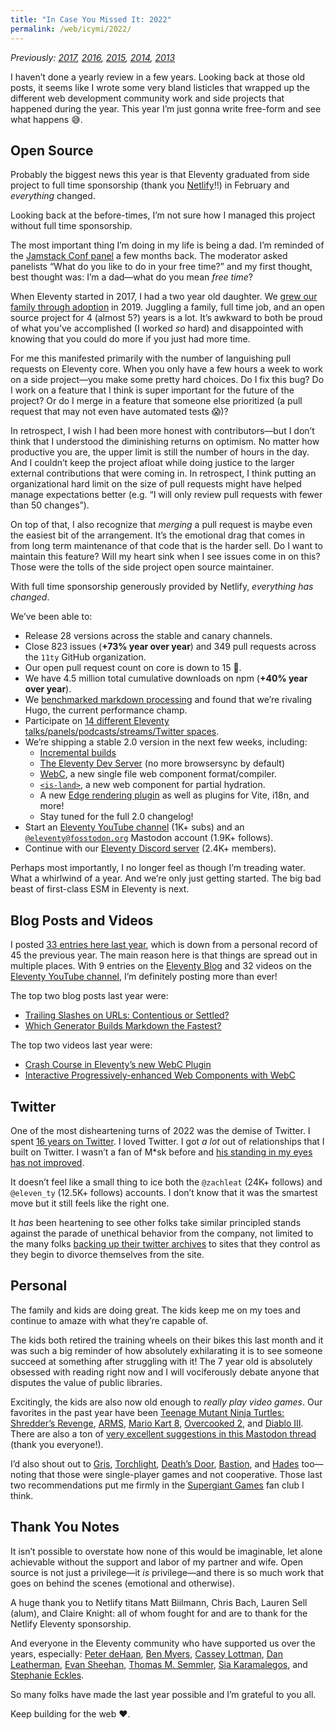 ```yaml
---
title: "In Case You Missed It: 2022"
permalink: /web/icymi/2022/
---
```

_Previously: [2017](/web/icymi/2017/), [2016](/web/icymi/2016/), [2015](/web/icymi/2015/), [2014](/web/icymi/2014/), [2013](/web/icymi/2013/)_

I haven’t done a yearly review in a few years. Looking back at those old posts, it seems like I wrote some very bland listicles that wrapped up the different web development community work and side projects that happened during the year. This year I’m just gonna write free-form and see what happens 😅.

## Open Source

Probably the biggest news this year is that Eleventy graduated from side project to full time sponsorship (thank you [Netlify](https://www.netlify.com/)!!) in February and _everything_ changed.

Looking back at the before-times, I’m not sure how I managed this project without full time sponsorship.

The most important thing I’m doing in my life is being a dad. I’m reminded of the [Jamstack Conf panel](/web/jamstackconf-oss-panel/) a few months back. The moderator asked panelists “What do you like to do in your free time?” and my first thought, best thought was: I’m a dad—what do you mean _free time_?

When Eleventy started in 2017, I had a two year old daughter. We [grew our family through adoption](https://www.zachleat.com/twitter/1087687651749052416/) in 2019. Juggling a family, full time job, and an open source project for 4 (almost 5?) years is a lot. It’s awkward to both be proud of what you’ve accomplished (I worked _so_ hard) and disappointed with knowing that you could do more if you just had more time.

For me this manifested primarily with the number of languishing pull requests on Eleventy core. When you only have a few hours a week to work on a side project—you make some pretty hard choices. Do I fix this bug? Do I work on a feature that I think is super important for the future of the project? Or do I merge in a feature that someone else prioritized (a pull request that may not even have automated tests 😱)?

In retrospect, I wish I had been more honest with contributors—but I don’t think that I understood the diminishing returns on optimism. No matter how productive you are, the upper limit is still the number of hours in the day. And I couldn’t keep the project afloat while doing justice to the larger external contributions that were coming in. In retrospect, I think putting an organizational hard limit on the size of pull requests might have helped manage expectations better (e.g. “I will only review pull requests with fewer than 50 changes”).

On top of that, I also recognize that _merging_ a pull request is maybe even the easiest bit of the arrangement. It’s the emotional drag that comes in from long term maintenance of that code that is the harder sell. Do I want to maintain this feature? Will my heart sink when I see issues come in on this? Those were the tolls of the side project open source maintainer.

With full time sponsorship generously provided by Netlify, _everything has changed_.

We’ve been able to:

* Release 28 versions across the stable and canary channels.
* Close 823 issues (**+73% year over year**) and 349 pull requests across the `11ty` GitHub organization.
* Our open pull request count on core is down to 15 🥳.
* We have 4.5 million total cumulative downloads on npm (**+40% year over year**).
* We [benchmarked markdown processing](/web/build-benchmark/) and found that we’re rivaling Hugo, the current performance champ.
* Participate on [14 different Eleventy talks/panels/podcasts/streams/Twitter spaces](https://www.zachleat.com/web/?category=speaking#2022).
* We’re shipping a stable 2.0 version in the next few weeks, including:
	* [Incremental builds](https://www.11ty.dev/docs/usage/incremental/)
	* [The Eleventy Dev Server](https://www.11ty.dev/docs/dev-server/) (no more browsersync by default)
	* [WebC](https://www.11ty.dev/docs/languages/webc/), a new single file web component format/compiler.
	* [`<is-land>`](https://www.11ty.dev/docs/plugins/partial-hydration/), a new web component for partial hydration.
	* A new [Edge rendering plugin](https://www.11ty.dev/docs/plugins/edge/) as well as plugins for Vite, i18n, and more!
	* Stay tuned for the full 2.0 changelog!
* Start an [Eleventy YouTube channel](https://www.youtube.com/c/EleventyVideo) (1K+ subs) and an [`@eleventy@fosstodon.org`](https://fosstodon.org/@eleventy) Mastodon account (1.9K+ follows).
* Continue with our [Eleventy Discord server](https://www.11ty.dev/blog/discord/) (2.4K+ members).

Perhaps most importantly, I no longer feel as though I’m treading water. What a whirlwind of a year. And we’re only just getting started. The big bad beast of first-class ESM in Eleventy is next.

## Blog Posts and Videos

I posted [33 entries here last year](/web/#2022), which is down from a personal record of 45 the previous year. The main reason here is that things are spread out in multiple places. With 9 entries on the [Eleventy Blog](https://www.11ty.dev/blog/) and 32 videos on the [Eleventy YouTube channel](https://www.youtube.com/c/EleventyVideo), I’m definitely posting more than ever!

The top two blog posts last year were:

* [Trailing Slashes on URLs: Contentious or Settled?](/web/trailing-slash/)
* [Which Generator Builds Markdown the Fastest?](/web/build-benchmark/)

The top two videos last year were:

* [Crash Course in Eleventy’s new WebC Plugin](https://www.youtube.com/watch?v=X-Bpjrkz-V8)
* [Interactive Progressively-enhanced Web Components with WebC](https://www.youtube.com/watch?v=p0wDUK0Z5Nw)


## Twitter

One of the most disheartening turns of 2022 was the demise of Twitter. I spent [16 years on Twitter](https://www.zachleat.com/twitter/1462873/). I loved Twitter. I got _a lot_ out of relationships that I built on Twitter. I wasn’t a fan of M*sk before and [his standing in my eyes has not improved](/web/vote-with-your-tweet/).

It doesn’t feel like a small thing to ice both the `@zachleat` (24K+ follows) and `@eleven_ty` (12.5K+ follows) accounts. I don’t know that it was the smartest move but it still feels like the right one.

It _has_ been heartening to see other folks take similar principled stands against the parade of unethical behavior from the company, not limited to the many folks [backing up their twitter archives](/web/tweetback/) to sites that they control as they begin to divorce themselves from the site.

## Personal

The family and kids are doing great. The kids keep me on my toes and continue to amaze with what they’re capable of.

The kids both retired the training wheels on their bikes this last month and it was such a big reminder of how absolutely exhilarating it is to see someone succeed at something after struggling with it! The 7 year old is absolutely obsessed with reading right now and I will vociferously debate anyone that disputes the value of public libraries.

Excitingly, the kids are also now old enough to _really play video games_. Our favorites in the past year have been [Teenage Mutant Ninja Turtles: Shredder’s Revenge](https://www.nintendo.com/store/products/teenage-mutant-ninja-turtles-shredders-revenge-switch/), [ARMS](https://www.nintendo.com/store/products/arms-switch/), [Mario Kart 8](https://www.nintendo.com/store/products/mario-kart-8-deluxe-switch/), [Overcooked 2](https://www.nintendo.com/store/products/overcooked-2-switch/), and [Diablo III](https://www.nintendo.com/store/products/diablo-iii-eternal-collection-switch/). There are also a ton of [very excellent suggestions in this Mastodon thread](https://fediverse.zachleat.com/@zachleat/109577086600908024) (thank you everyone!).

I’d also shout out to [Gris](https://www.nintendo.com/store/products/gris-switch/), [Torchlight](https://www.nintendo.com/store/products/torchlight-iii-switch/), [Death’s Door](https://www.nintendo.com/store/products/deaths-door-switch/), [Bastion](https://www.nintendo.com/store/products/bastion-switch/), and [Hades](https://www.nintendo.com/store/products/hades-switch/) too—noting that those were single-player games and not cooperative. Those last two recommendations put me firmly in the [Supergiant Games](https://www.supergiantgames.com/) fan club I think.

## Thank You Notes

It isn’t possible to overstate how none of this would be imaginable, let alone achievable without the support and labor of my partner and wife. Open source is not just a privilege—it _is_ privilege—and there is so much work that goes on behind the scenes (emotional and otherwise).

A huge thank you to Netlify titans Matt Biilmann, Chris Bach, Lauren Sell (alum), and Claire Knight: all of whom fought for and are to thank for the Netlify Eleventy sponsorship.

And everyone in the Eleventy community who have supported us over the years, especially: [Peter deHaan](https://about.me/peterdehaan), [Ben Myers](https://benmyers.dev/), [Cassey Lottman](https://www.cassey.dev/), [Dan Leatherman](https://danleatherman.com/), [Evan Sheehan](https://darthmall.net/), [Thomas M. Semmler](https://helloyes.dev/), [Sia Karamalegos](https://sia.codes/), and [Stephanie Eckles](https://thinkdobecreate.com/).

So many folks have made the last year possible and I’m grateful to you all.

Keep building for the web ❤️.